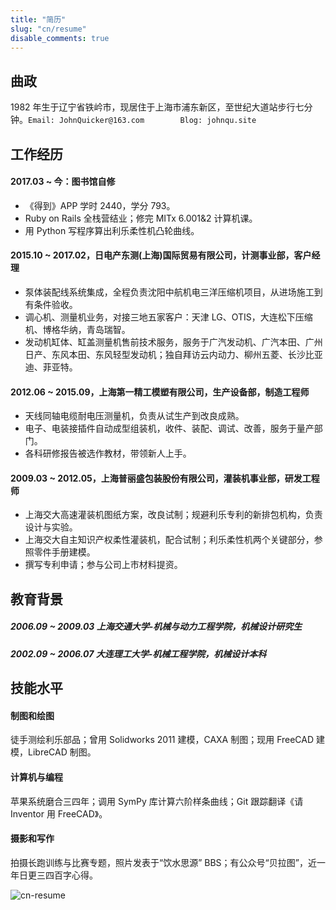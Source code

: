 ```yaml
---
title: "简历"
slug: "cn/resume"
disable_comments: true
---
```


## 曲政

1982 年生于辽宁省铁岒市，现居住于上海市浦东新区，至世纪大道站步行七分钟。```Email: JohnQuicker@163.com		Blog: johnqu.site```

## 工作经历

#### 2017.03 ~ 今：图书馆自修

-   《得到》APP 学时 2440，学分 793。
-   Ruby on Rails 全栈营结业；修完 MITx 6.001&2 计算机课。
-   用 Python 写程序算出利乐柔性机凸轮曲线。

#### 2015.10 ~ 2017.02，日电产东测(上海)国际贸易有限公司，计测事业部，客户经理

-   泵体装配线系统集成，全程负责沈阳中航机电三洋压缩机项目，从进场施工到有条件验收。
-   调心机、测量机业务，对接三地五家客户：天津 LG、OTIS，大连松下压缩机、博格华纳，青岛瑞智。
-   发动机缸体、缸盖测量机售前技术服务，服务于广汽发动机、广汽本田、广州日产、东风本田、东风轻型发动机；独自拜访云内动力、柳州五菱、长沙比亚迪、菲亚特。

#### 2012.06 ~ 2015.09，上海第一精工模塑有限公司，生产设备部，制造工程师

-   天线同轴电缆耐电压测量机，负责从试生产到改良成熟。
-   电子、电装接插件自动成型组装机，收件、装配、调试、改善，服务于量产部门。
-   各科研修报告被选作教材，带领新人上手。

#### 2009.03 ~ 2012.05，上海普丽盛包装股份有限公司，灌装机事业部，研发工程师

-   上海交大高速灌装机图纸方案，改良试制；规避利乐专利的新排包机构，负责设计与实验。
-   上海交大自主知识产权柔性灌装机，配合试制；利乐柔性机两个关键部分，参照零件手册建模。
-   撰写专利申请；参与公司上市材料提资。

## 教育背景

##### 2006.09 ~ 2009.03 上海交通大学-机械与动力工程学院，机械设计研究生

##### 2002.09 ~ 2006.07 大连理工大学-机械工程学院，机械设计本科

## 技能水平

#### 制图和绘图

徒手测绘利乐部品；曾用 Solidworks 2011 建模，CAXA 制图；现用 FreeCAD 建模，LibreCAD 制图。

#### 计算机与编程

苹果系统磨合三四年；调用 SymPy 库计算六阶样条曲线；Git 跟踪翻译《请 Inventor 用 FreeCAD》。

#### 摄影和写作

拍摄长跑训练与比赛专题，照片发表于“饮水思源” BBS；有公众号“贝拉图”，近一年日更三四百字心得。

![cn-resume](../../static/images/cn-resume/cn-resume.png)
